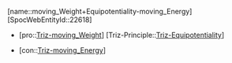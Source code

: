﻿---
type: TrizContradiction
aliases:
- moving_Weight+Equipotentiality-moving_Energy
license: CC BY-SA 4.0
copyright: https://github.com/SpocWeb
IsDeleted: false
IsReadOnly: false
Confidential: public
tags: 
- Triz/Contradiction
---
[name::moving_Weight+Equipotentiality-moving_Energy]
[SpocWebEntityId::22618]
+ [pro::[Triz-moving_Weight](tech/Triz/Parameter/Triz-moving_Weight.md)]
[Triz-Principle::[Triz-Equipotentiality](tech/Triz/Principle/Triz-Equipotentiality.md)]
- [con::[Triz-moving_Energy](tech/Triz/Parameter/Triz-moving_Energy.md)]

